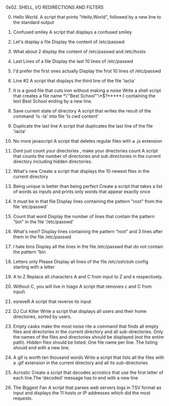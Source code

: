 0x02. SHELL, I/O REDIRECTIONS AND FILTERS

0. Hello World. 
A script that prints "Hello,World", followed by a new line to the standard output

1. Confused smiley
A script that displays a confused smiley 

2. Let's display a file
Display the content of /etc/passwd

3. What about 2
display the content of /etc/passwd and /etc/hosts

4. Last Lines of a file
Display the last 10 lines of /etc/passwd

5. I'd prefer the first ones actually
Display the first 10 lines of /etc/passwd

6. Line #2
A script that displays the third line of the file 'iacta'

7. It is a good file that cuts iron without making a noise
Write a shell script that creates a file name \*\\'"Best School"\'\\*$\?\*\*\*\*\*:) containing the text Best School ending by a new line. 

8. Save current state of directory
A script that writes the result of the command 'ls -la' into file 'ls cwd content'

9. Duplicate the last line
A script that duplicates the last line of the file 'iacta'

10. No more javascript
A script that deletes regular files with a .js extension

11. Dont just count your directories , make your directories count
A script that counts the number of directories and sub directories in the current directory including hidden directories. 

12. What's new
Create a script that displays the 10 newest files in the current directory

13. Being unique is better than being perfect
Create a script that takes a list of words as inputs and prints only words that appear exactly once

14. It must be in that file
Display lines containing the pattern "root" from the file 'etc/passwd'	

15. Count that word
Display the number of lines that contain the pattern "bin" in the file '/etc/passwd'

16. What's next?
Display lines containing the pattern “root” and 3 lines after them in the file /etc/passwd

17. I hate bins
Display all the lines in the file /etc/passwd that do not contain the pattern “bin

18. Letters only Please
Display all lines of the file /etc/ssh/ssh  config starting with a letter

19. A to Z
Replace all characters A and C from input to Z and e respectively.

20. Without C, you will live in hiago
A script that removes c and C from input\

21. esreveR
A script that reverse its input

22. DJ Cut Killer
Write a script that displays all users and their home directories, sorted by users. 

23. Empty casks make the most noise
rite a command that finds all empty files and directories in the current directory and all sub-directories. Only the names of the files and directories should be displayed (not the entire path). Hidden files should be listed. One file name per line. The listing should end with a new line. 

24. A gif is worth ten thousand words
Write a script that lists all the files with a .gif extension in the current directory and all its sub-directories

25. Acrostic
Create a script that decodes acrostics that use the first letter of each line.The ‘decoded’ message has to end with a new line

26. The Biggest Fan
A script that parses web servers logs in TSV format as input and displays the 11 hosts or IP addresses which did the most requests. 
